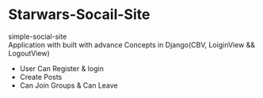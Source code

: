 # Starwars-Socail-Site
simple-social-site
</br>
Application with built with advance Concepts in Django(CBV, LoiginView && LogoutView)</br>
<ul>
<li>User Can Register & login</li>
<li>Create Posts</li>
<li>Can Join Groups & Can Leave</li>
</ul>
